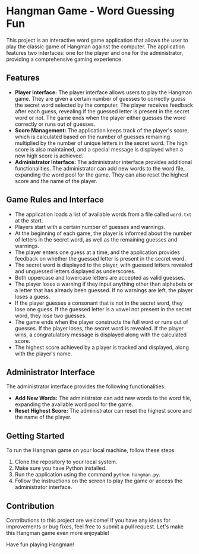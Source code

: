 # Hangman Game - Word Guessing Fun

This project is an interactive word game application that allows the user to play the classic game of Hangman against the computer. The application features two interfaces: one for the player and one for the administrator, providing a comprehensive gaming experience.

## Features

- **Player Interface:** The player interface allows users to play the Hangman game. They are given a certain number of guesses to correctly guess the secret word selected by the computer. The player receives feedback after each guess, revealing if the guessed letter is present in the secret word or not. The game ends when the player either guesses the word correctly or runs out of guesses.
- **Score Management:** The application keeps track of the player's score, which is calculated based on the number of guesses remaining multiplied by the number of unique letters in the secret word. The high score is also maintained, and a special message is displayed when a new high score is achieved.
- **Administrator Interface:** The administrator interface provides additional functionalities. The administrator can add new words to the word file, expanding the word pool for the game. They can also reset the highest score and the name of the player.

## Game Rules and Interface

- The application loads a list of available words from a file called `word.txt` at the start.
- Players start with a certain number of guesses and warnings.
- At the beginning of each game, the player is informed about the number of letters in the secret word, as well as the remaining guesses and warnings.
- The player enters one guess at a time, and the application provides feedback on whether the guessed letter is present in the secret word.
- The secret word is displayed to the player, with guessed letters revealed and unguessed letters displayed as underscores.
- Both uppercase and lowercase letters are accepted as valid guesses.
- The player loses a warning if they input anything other than alphabets or a letter that has already been guessed. If no warnings are left, the player loses a guess.
- If the player guesses a consonant that is not in the secret word, they lose one guess. If the guessed letter is a vowel not present in the secret word, they lose two guesses.
- The game ends when the player constructs the full word or runs out of guesses. If the player loses, the secret word is revealed. If the player wins, a congratulatory message is displayed along with the calculated score.
- The highest score achieved by a player is tracked and displayed, along with the player's name.

## Administrator Interface

The administrator interface provides the following functionalities:

- **Add New Words:** The administrator can add new words to the word file, expanding the available word pool for the game.
- **Reset Highest Score:** The administrator can reset the highest score and the name of the player.

## Getting Started

To run the Hangman game on your local machine, follow these steps:

1. Clone the repository to your local system.
2. Make sure you have Python installed.
3. Run the application using the command `python hangman.py`.
4. Follow the instructions on the screen to play the game or access the administrator interface.

## Contribution

Contributions to this project are welcome! If you have any ideas for improvements or bug fixes, feel free to submit a pull request. Let's make this Hangman game even more enjoyable!

Have fun playing Hangman!